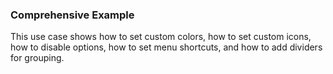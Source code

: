 ### Comprehensive Example

This use case shows how to set custom colors, how to set custom icons, how to disable options, how to set menu shortcuts, and how to add dividers for grouping.
